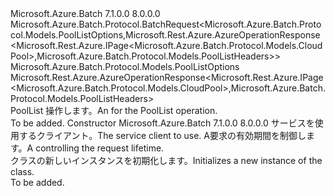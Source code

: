 <Type Name="PoolListBatchRequest" FullName="Microsoft.Azure.Batch.Protocol.BatchRequests.PoolListBatchRequest">
  <TypeSignature Language="C#" Value="public class PoolListBatchRequest : Microsoft.Azure.Batch.Protocol.BatchRequest&lt;Microsoft.Azure.Batch.Protocol.Models.PoolListOptions,Microsoft.Rest.Azure.AzureOperationResponse&lt;Microsoft.Rest.Azure.IPage&lt;Microsoft.Azure.Batch.Protocol.Models.CloudPool&gt;,Microsoft.Azure.Batch.Protocol.Models.PoolListHeaders&gt;&gt;" />
  <TypeSignature Language="ILAsm" Value=".class public auto ansi beforefieldinit PoolListBatchRequest extends Microsoft.Azure.Batch.Protocol.BatchRequest`2&lt;class Microsoft.Azure.Batch.Protocol.Models.PoolListOptions, class Microsoft.Rest.Azure.AzureOperationResponse`2&lt;class Microsoft.Rest.Azure.IPage`1&lt;class Microsoft.Azure.Batch.Protocol.Models.CloudPool&gt;, class Microsoft.Azure.Batch.Protocol.Models.PoolListHeaders&gt;&gt;" />
  <TypeSignature Language="DocId" Value="T:Microsoft.Azure.Batch.Protocol.BatchRequests.PoolListBatchRequest" />
  <TypeSignature Language="VB.NET" Value="Public Class PoolListBatchRequest&#xA;Inherits BatchRequest(Of PoolListOptions, AzureOperationResponse(Of IPage(Of CloudPool), PoolListHeaders))" />
  <TypeSignature Language="F#" Value="type PoolListBatchRequest = class&#xA;    inherit BatchRequest&lt;PoolListOptions, AzureOperationResponse&lt;IPage&lt;CloudPool&gt;, PoolListHeaders&gt;&gt;" />
  <AssemblyInfo>
    <AssemblyName>Microsoft.Azure.Batch</AssemblyName>
    <AssemblyVersion>7.1.0.0</AssemblyVersion>
    <AssemblyVersion>8.0.0.0</AssemblyVersion>
  </AssemblyInfo>
  <Base>
    <BaseTypeName>Microsoft.Azure.Batch.Protocol.BatchRequest&lt;Microsoft.Azure.Batch.Protocol.Models.PoolListOptions,Microsoft.Rest.Azure.AzureOperationResponse&lt;Microsoft.Rest.Azure.IPage&lt;Microsoft.Azure.Batch.Protocol.Models.CloudPool&gt;,Microsoft.Azure.Batch.Protocol.Models.PoolListHeaders&gt;&gt;</BaseTypeName>
    <BaseTypeArguments>
      <BaseTypeArgument TypeParamName="TOptions">Microsoft.Azure.Batch.Protocol.Models.PoolListOptions</BaseTypeArgument>
      <BaseTypeArgument TypeParamName="TResponse">Microsoft.Rest.Azure.AzureOperationResponse&lt;Microsoft.Rest.Azure.IPage&lt;Microsoft.Azure.Batch.Protocol.Models.CloudPool&gt;,Microsoft.Azure.Batch.Protocol.Models.PoolListHeaders&gt;</BaseTypeArgument>
    </BaseTypeArguments>
  </Base>
  <Interfaces />
  <Docs>
    <summary>
            <span data-ttu-id="0904e-101"><see cref="T:Microsoft.Azure.Batch.Protocol.IBatchRequest" /> PoolList 操作します。</span><span class="sxs-lookup"><span data-stu-id="0904e-101">An <see cref="T:Microsoft.Azure.Batch.Protocol.IBatchRequest" /> for the PoolList operation.</span></span>
            </summary>
    <remarks>To be added.</remarks>
  </Docs>
  <Members>
    <Member MemberName=".ctor">
      <MemberSignature Language="C#" Value="public PoolListBatchRequest (Microsoft.Azure.Batch.Protocol.BatchServiceClient serviceClient, System.Threading.CancellationToken cancellationToken);" />
      <MemberSignature Language="ILAsm" Value=".method public hidebysig specialname rtspecialname instance void .ctor(class Microsoft.Azure.Batch.Protocol.BatchServiceClient serviceClient, valuetype System.Threading.CancellationToken cancellationToken) cil managed" />
      <MemberSignature Language="DocId" Value="M:Microsoft.Azure.Batch.Protocol.BatchRequests.PoolListBatchRequest.#ctor(Microsoft.Azure.Batch.Protocol.BatchServiceClient,System.Threading.CancellationToken)" />
      <MemberSignature Language="F#" Value="new Microsoft.Azure.Batch.Protocol.BatchRequests.PoolListBatchRequest : Microsoft.Azure.Batch.Protocol.BatchServiceClient * System.Threading.CancellationToken -&gt; Microsoft.Azure.Batch.Protocol.BatchRequests.PoolListBatchRequest" Usage="new Microsoft.Azure.Batch.Protocol.BatchRequests.PoolListBatchRequest (serviceClient, cancellationToken)" />
      <MemberType>Constructor</MemberType>
      <AssemblyInfo>
        <AssemblyName>Microsoft.Azure.Batch</AssemblyName>
        <AssemblyVersion>7.1.0.0</AssemblyVersion>
        <AssemblyVersion>8.0.0.0</AssemblyVersion>
      </AssemblyInfo>
      <Parameters>
        <Parameter Name="serviceClient" Type="Microsoft.Azure.Batch.Protocol.BatchServiceClient" />
        <Parameter Name="cancellationToken" Type="System.Threading.CancellationToken" />
      </Parameters>
      <Docs>
        <param name="serviceClient"><span data-ttu-id="0904e-102">サービスを使用するクライアント。</span><span class="sxs-lookup"><span data-stu-id="0904e-102">The service client to use.</span></span></param>
        <param name="cancellationToken"><span data-ttu-id="0904e-103">A<see cref="T:System.Threading.CancellationToken" />要求の有効期間を制御します。</span><span class="sxs-lookup"><span data-stu-id="0904e-103">A <see cref="T:System.Threading.CancellationToken" /> controlling the request lifetime.</span></span></param>
        <summary>
            <span data-ttu-id="0904e-104"><see cref="T:Microsoft.Azure.Batch.Protocol.BatchRequests.PoolListBatchRequest" /> クラスの新しいインスタンスを初期化します。</span><span class="sxs-lookup"><span data-stu-id="0904e-104">Initializes a new instance of the <see cref="T:Microsoft.Azure.Batch.Protocol.BatchRequests.PoolListBatchRequest" /> class.</span></span>
            </summary>
        <remarks>To be added.</remarks>
      </Docs>
    </Member>
  </Members>
</Type>